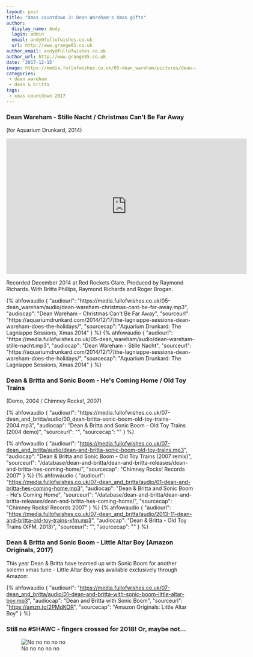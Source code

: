 ```yaml
---
layout: post
title: "Xmas countdown 3: Dean Wareham's Xmas gifts"
author:
  display_name: Andy
  login: admin
  email: andy@fullofwishes.co.uk
  url: http://www.grange85.co.uk
author_email: andy@fullofwishes.co.uk
author_url: http://www.grange85.co.uk
date: '2017-12-15'
image: https://media.fullofwishes.co.uk/05-dean_wareham/pictures/dean-wareham-aq-lagniappe.jpg
categories:
 - dean wareham
 - dean & britta
tags:
 - xmas countdown 2017
---
```

<h3>Dean Wareham - Stille Nacht / Christmas Can't Be Far Away</h3>
<p class="text text-info"> (for Aquarium Drunkard, 2014)</p>
<iframe src="https://player.vimeo.com/video/114731996?title=0&byline=0&portrait=0" width="640" height="360" frameborder="0" webkitallowfullscreen mozallowfullscreen allowfullscreen></iframe>
<p>Recorded December 2014 at Red Rockets Glare. Produced by Raymond Richards. With Britta Phillips, Raymond Richards and Roger Brogan.</p>
 {% ahfowaudio {
  "audiourl": "https://media.fullofwishes.co.uk/05-dean_wareham/audio/dean-wareham-christmas-cant-be-far-away.mp3",
  "audiocap": "Dean Wareham - Christmas Can't Be Far Away",
  "sourceurl": "https://aquariumdrunkard.com/2014/12/17/the-lagniappe-sessions-dean-wareham-does-the-holidays/",
  "sourcecap": "Aquarium Drunkard: The Lagniappe Sessions, Xmas 2014"
  } %} {% ahfowaudio {
  "audiourl": "https://media.fullofwishes.co.uk/05-dean_wareham/audio/dean-wareham-stille-nacht.mp3",
  "audiocap": "Dean Wareham - Stille Nacht",
  "sourceurl": "https://aquariumdrunkard.com/2014/12/17/the-lagniappe-sessions-dean-wareham-does-the-holidays/",
  "sourcecap": "Aquarium Drunkard: The Lagniappe Sessions, Xmas 2014"
  } %}
<h3>Dean & Britta and Sonic Boom - He's Coming Home / Old Toy Trains</h3>
<p class="text text-info"> (Demo, 2004 / Chimney Rocks!, 2007)</p>
 {% ahfowaudio {
  "audiourl": "https://media.fullofwishes.co.uk/07-dean_and_britta/audio/00_dean-britta-sonic-boom-old-toy-trains-2004.mp3",
  "audiocap": "Dean & Britta and Sonic Boom - Old Toy Trains (2004 demo)",
  "sourceurl": "",
  "sourcecap": ""
  } %}

 {% ahfowaudio {
  "audiourl": "https://media.fullofwishes.co.uk/07-dean_and_britta/audio/dean-and-britta-sonic-boom-old-toy-trains.mp3",
  "audiocap": "Dean & Britta and Sonic Boom - Old Toy Trains (2007 remix)",
  "sourceurl": "/database/dean-and-britta/dean-and-britta-releases/dean-and-britta-hes-coming-home/",
  "sourcecap": "Chimney Rocks! Records 2007"
  } %} {% ahfowaudio {
  "audiourl": "https://media.fullofwishes.co.uk/07-dean_and_britta/audio/01-dean-and-britta-hes-coming-home.mp3",
  "audiocap": "Dean & Britta and Sonic Boom - He's Coming Home",
  "sourceurl": "/database/dean-and-britta/dean-and-britta-releases/dean-and-britta-hes-coming-home/",
  "sourcecap": "Chimney Rocks! Records 2007"
  } %}
 {% ahfowaudio {
  "audiourl": "https://media.fullofwishes.co.uk/07-dean_and_britta/audio/2013-11-dean-and-britta-old-toy-trains-xfm.mp3",
  "audiocap": "Dean & Britta - Old Toy Trains (XFM, 2013)",
  "sourceurl": "",
  "sourcecap": ""
  } %}

<h3>Dean & Britta and Sonic Boom - Little Altar Boy (Amazon Originals, 2017)</h3>
<p>This year Dean & Britta have teamed up with Sonic Boom for another solemn xmas tune - Little Altar Boy was available exclusively through Amazon:</p>

 {% ahfowaudio {
  "audiourl": "https://media.fullofwishes.co.uk/07-dean_and_britta/audio/01-dean-and-britta-with-sonic-boom-little-altar-boy.mp3",
  "audiocap": "Dean and Britta with Sonic Boom",
  "sourceurl": "https://amzn.to/2PMdKOR",
  "sourcecap": "Amazon Originals: Little Altar Boy"
  } %}

<h3 class="text-muted">Still no #SHAWC - fingers crossed for 2018! Or, maybe not&hellip;</h3>
<figure class="caption aligncenter"><img src="https://media.fullofwishes.co.uk/00-misc/pictures/shawc-no-no-no-no-no.jpg" alt="No no no no no" /><figcaption class="caption-text">No no no no no</figcaption></figure>
